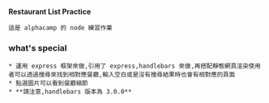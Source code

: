 **Restaurant List Practice**

`這是 alphacamp 的 node 練習作業`

### **what's special** 
```
* 運用 express 框架來做,引用了 express,handlebars 來做,再搭配靜態網頁渲染使用者可以透過搜尋來找到相對應餐廳,輸入空白或是沒有搜尋結果時也會有相對應的頁面 
* 點選圖片可以看到餐廳細節 
* **請注意,handlebars 版本為 3.0.0**
```
